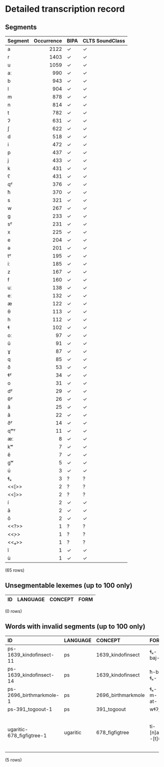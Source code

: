 
# Detailed transcription record

## Segments

| Segment | Occurrence | BIPA | CLTS SoundClass |
|:----------|-------------:|:-------|:------------------|
| a | 2122 | ✓ | ✓ |
| r | 1403 | ✓ | ✓ |
| u | 1059 | ✓ | ✓ |
| aː | 990 | ✓ | ✓ |
| b | 943 | ✓ | ✓ |
| l | 904 | ✓ | ✓ |
| m | 878 | ✓ | ✓ |
| n | 814 | ✓ | ✓ |
| t | 782 | ✓ | ✓ |
| ʔ | 631 | ✓ | ✓ |
| ʃ | 622 | ✓ | ✓ |
| d | 518 | ✓ | ✓ |
| i | 472 | ✓ | ✓ |
| p | 437 | ✓ | ✓ |
| j | 433 | ✓ | ✓ |
| k | 431 | ✓ | ✓ |
| ʕ | 431 | ✓ | ✓ |
| qˤ | 376 | ✓ | ✓ |
| ħ | 370 | ✓ | ✓ |
| s | 321 | ✓ | ✓ |
| w | 267 | ✓ | ✓ |
| g | 233 | ✓ | ✓ |
| sˤ | 231 | ✓ | ✓ |
| x | 225 | ✓ | ✓ |
| e | 204 | ✓ | ✓ |
| ə | 201 | ✓ | ✓ |
| tˤ | 195 | ✓ | ✓ |
| iː | 185 | ✓ | ✓ |
| z | 167 | ✓ | ✓ |
| f | 160 | ✓ | ✓ |
| uː | 138 | ✓ | ✓ |
| eː | 132 | ✓ | ✓ |
| æ | 122 | ✓ | ✓ |
| θ | 113 | ✓ | ✓ |
| h | 112 | ✓ | ✓ |
| ɬ | 102 | ✓ | ✓ |
| oː | 97 | ✓ | ✓ |
| û | 91 | ✓ | ✓ |
| ɣ | 87 | ✓ | ✓ |
| q | 85 | ✓ | ✓ |
| ð | 53 | ✓ | ✓ |
| ɬˤ | 34 | ✓ | ✓ |
| o | 31 | ✓ | ✓ |
| dˤ | 29 | ✓ | ✓ |
| θˤ | 26 | ✓ | ✓ |
| â | 25 | ✓ | ✓ |
| ă | 22 | ✓ | ✓ |
| ðˤ | 14 | ✓ | ✓ |
| qʷˤ | 11 | ✓ | ✓ |
| æː | 8 | ✓ | ✓ |
| kʷ | 7 | ✓ | ✓ |
| ê | 7 | ✓ | ✓ |
| gʷ | 5 | ✓ | ✓ |
| ú | 3 | ✓ | ✓ |
| ɬₓ | 3 | ? | ? |
| <<[>> | 2 | ? | ? |
| <<]>> | 2 | ? | ? |
| í | 2 | ✓ | ✓ |
| ā | 2 | ✓ | ✓ |
| ŏ | 2 | ✓ | ✓ |
| <<?>> | 1 | ? | ? |
| <<̣>> | 1 | ? | ? |
| <<₄>> | 1 | ? | ? |
| î | 1 | ✓ | ✓ |
| ù | 1 | ✓ | ✓ |

(65 rows)



## Unsegmentable lexemes (up to 100 only)

| ID | LANGUAGE | CONCEPT | FORM |
|------|------------|-----------|--------|

(0 rows)



## Words with invalid segments (up to 100 only)

| ID | LANGUAGE | CONCEPT | FORM | SEGMENTS |
|:--------------------------|:-----------|:-------------------|:---------------|:------------------------------------------------------------------------------------------------------|
| ps-1639_kindofinsect-11 | ps | 1639_kindofinsect | ɬₓ-baj- | <s> ɬₓ </s> b a j |
| ps-1639_kindofinsect-14 | ps | 1639_kindofinsect | ħ-b-ɬₓ- | ħ b <s> ɬₓ </s> |
| ps-2696_birthmarkmole-1 | ps | 2696_birthmarkmole | ɬₓ-m-at- | <s> ɬₓ </s> m a t |
| ps-391_togoout-1 | ps | 391_togoout | wɬʔ̣ | w ɬ ʔ <s> <<̣>> </s> |
| ugaritic-678_figfigtree-1 | ugaritic | 678_figfigtree | ti-[n]a?-[t]u₄ | t i <s> <<[>> </s> n <s> <<]>> </s> a <s> <<?>> </s> <s> <<[>> </s> t <s> <<]>> </s> u <s> <<₄>> </s> |

(5 rows)


